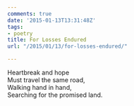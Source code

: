 ```yaml
---
comments: true
date: '2015-01-13T13:31:48Z'
tags:
- poetry
title: For Losses Endured
url: "/2015/01/13/for-losses-endured/"

---
```

Heartbreak and hope  
Must travel the same road,  
Walking hand in hand,  
Searching for the promised land.


